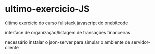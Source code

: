# ultimo-exercicio-JS
último exercício do curso fullstack javascript do onebitcode

interface de organização/listagem de transações financeiras 

necessário instalar o json-server para simular o ambiente de servidor-cliente 
